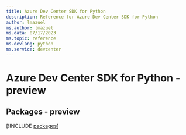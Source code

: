 ```yaml
---
title: Azure Dev Center SDK for Python
description: Reference for Azure Dev Center SDK for Python
author: lmazuel
ms.author: lmazuel
ms.data: 07/17/2023
ms.topic: reference
ms.devlang: python
ms.service: devcenter
---
```

# Azure Dev Center SDK for Python - preview
## Packages - preview
[!INCLUDE [packages](dev-center-index.md)]